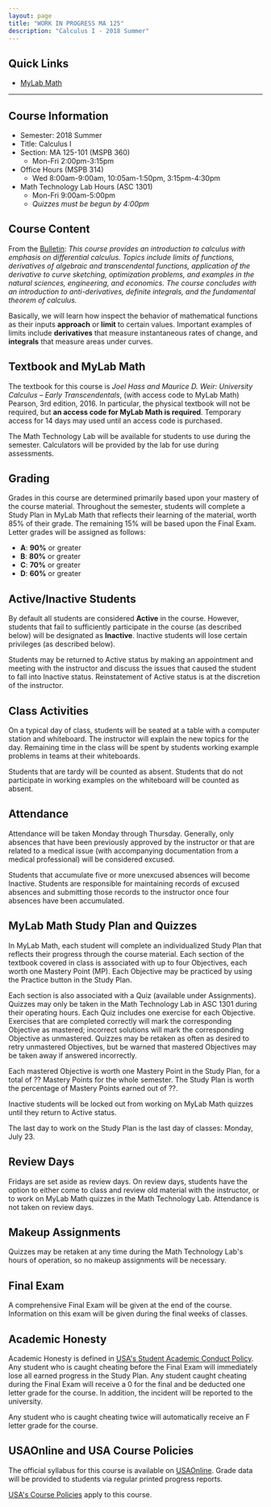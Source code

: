 ```yaml
---
layout: page
title: "WORK IN PROGRESS MA 125"
description: "Calculus I - 2018 Summer"
---
```


## Quick Links

* [MyLab Math](http://www.pearsonmylabandmastering.com/)

---

## Course Information

* Semester: 2018 Summer
* Title: Calculus I 
* Section: MA 125-101 (MSPB 360)
  * Mon-Fri 2:00pm-3:15pm 
* Office Hours (MSPB 314)
    * Wed 8:00am-9:00am, 10:05am-1:50pm, 3:15pm-4:30pm
* Math Technology Lab Hours (ASC 1301)
    * Mon-Fri 9:00am-5:00pm
    * *Quizzes must be begun by 4:00pm*

## Course Content

From the 
[Bulletin](http://www.southalabama.edu/bulletin/current/courses/mathematics/index.html):
*This course provides an introduction to calculus with
emphasis on differential calculus. Topics include limits of functions, derivatives of
algebraic and transcendental functions, application of the derivative to curve
sketching, optimization problems, and examples in the natural sciences,
engineering, and economics. The course concludes with an introduction to 
anti-derivatives, definite integrals, and the fundamental theorem of calculus.*

Basically, we will learn how inspect the behavior of mathematical functions
as their inputs **approach** or **limit** to certain values. Important
examples of limits include **derivatives** that measure instantaneous
rates of change, and **integrals** that measure areas under curves.

## Textbook and MyLab Math

The textbook for this course is
*Joel Hass and Maurice D. Weir: University Calculus – Early Transcendentals*, 
(with access code to MyLab Math) Pearson, 3rd edition, 2016.
In particular, the physical textbook will not be required, 
but **an access code for MyLab Math is required**. Temporary access for
14 days may used until an access code is purchased.

The Math Technology Lab will be available for students to use during
the semester. Calculators will be provided by the lab for use during
assessments.

## Grading

Grades in this course are determined primarily based upon your mastery of the
course material. Throughout the semester, students will complete a
Study Plan in MyLab Math that reflects their learning of the material,
worth 85% of their grade. The remaining 15% will be based upon the Final
Exam. Letter grades will be assigned as follows:

* **A**: **90%** or greater
* **B**: **80%** or greater
* **C**: **70%** or greater
* **D**: **60%** or greater

## Active/Inactive Students

By default all students are considered **Active** in the course. However,
students that fail to sufficiently participate in the course 
(as described below) will be designated as **Inactive**. Inactive students
will lose certain privileges (as described below).

Students may be returned
to Active status by making an appointment and meeting with the instructor
and discuss the issues that caused the student to fall into Inactive status.
Reinstatement of Active status is at the discretion of the instructor.

## Class Activities

On a typical day of class,
students will be seated at a table with a computer station and whiteboard.
The instructor will explain the new topics for the day. Remaining time in the
class will be spent by students working example problems in teams at their
whiteboards.

Students that are tardy will be counted as absent.
Students that do not participate in working examples
on the whiteboard will be counted as absent.

## Attendance

Attendance will be taken Monday through Thursday.
Generally, only absences that have been previously approved by the
instructor or that are related to a medical issue (with accompanying
documentation from a medical professional) will be considered excused.


Students that accumulate five or more unexcused absences will become
Inactive.
Students are responsible for maintaining records of excused absences
and submitting those records to the instructor once four 
absences have been accumulated.

## MyLab Math Study Plan and Quizzes

In MyLab Math, each student will complete an individualized Study Plan
that reflects their progress through the course material. Each section
of the textbook covered in class is associated with up to four Objectives,
each worth one Mastery Point (MP). Each Objective may be practiced by
using the Practice button in the Study Plan.

Each section is also associated with a Quiz (available under Assignments).
Quizzes may only be taken in the Math Technology Lab in ASC 1301
during their operating hours.
Each Quiz includes one exercise for each Objective. Exercises that are completed
correctly will mark the corresponding Objective as mastered; incorrect
solutions will mark the corresponding Objective as unmastered.
Quizzes may be retaken as often as desired to retry unmastered Objectives,
but be warned that mastered Objectives may be taken away if answered incorrectly.

Each mastered Objective is worth one Mastery Point in the Study Plan,
for a total of ?? Mastery Points for the whole semester. The Study Plan
is worth the percentage of Mastery Points earned out of ??.

Inactive students will be locked out from working on MyLab Math quizzes until
they return to Active status.

The last day to work on the Study Plan is the last day of classes:
Monday, July 23.

## Review Days

Fridays are set aside as review days. On review days, students have the option
to either come to class and review old material with the instructor, or to
work on MyLab Math quizzes in the Math Technology Lab. Attendance is not taken
on review days.

## Makeup Assignments

Quizzes may be retaken at any time during the Math Technology Lab's hours
of operation, so no makeup assignments will be necessary.

## Final Exam

A comprehensive Final Exam will be given at the end of the course.
Information on this exam will be given during the final weeks of classes.

## Academic Honesty

Academic Honesty is defined in
[USA's Student Academic Conduct Policy][usa-academic-conduct].
Any student who is caught
cheating before the Final Exam will immediately lose all earned progress
in the Study Plan. Any student caught cheating during the Final Exam
will receive a 0 for the final and be deducted one letter grade
for the course. In addition,
the incident will be reported to the university.

Any student who is caught cheating twice will automatically receive
an F letter grade for the course.

## USAOnline and USA Course Policies

The official syllabus for this course is available on
[USAOnline][usaonline]. Grade data will be provided to students via regular 
printed progress reports.

[USA's Course Policies][usa-course-policies] apply to this course.


[usaonline]: https://ecampus.southalabama.edu/portal/site/4eed09d5-644d-44ed-985f-de0673e68b1a

[usa-course-policies]: https://www.southalabama.edu/departments/academicaffairs/resources/policies/additionalacademiccoursepolicies.pdf

[usa-academic-conduct]: http://www.southalabama.edu/departments/academicaffairs/resources/policies/Student%20academic%20conduct%20policy-Final%20Version%20October%202014.pdf

[calendar]: calendar/

[standards]: standards/

[revision-form]: pdf/revision-form.pdf
[office-form]: pdf/office-form.pdf
[appeal-form]: pdf/appeal-form.pdf


[module-E-slides]: pdf/slides-1-E.pdf
[module-V-slides]: pdf/slides-2-V.pdf
[module-S-slides]: pdf/slides-3-S.pdf
[module-A-slides]: pdf/slides-4-A.pdf
[module-M-slides]: pdf/slides-5-M.pdf
[module-G-slides]: pdf/slides-6-G.pdf
[module-P-slides]: pdf/slides-7-P.pdf
